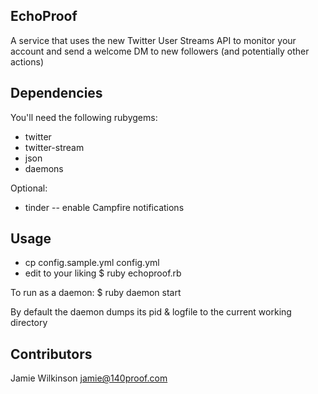 EchoProof
---------

A service that uses the new Twitter User Streams API to monitor
your account and send a welcome DM to new followers (and potentially other actions)


Dependencies
------------

You'll need the following rubygems:

* twitter
* twitter-stream
* json
* daemons

Optional:

* tinder -- enable Campfire notifications

Usage
-----

* cp config.sample.yml config.yml
* edit to your liking
$ ruby echoproof.rb

To run as a daemon:
$ ruby daemon start

By default the daemon dumps its pid & logfile to the current working directory


Contributors
-----------
Jamie Wilkinson <jamie@140proof.com>
